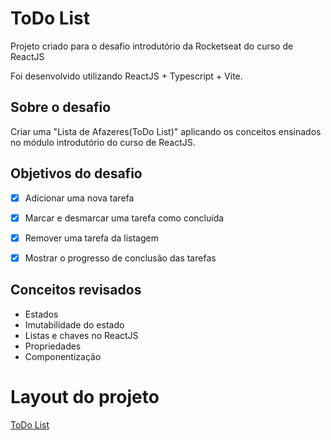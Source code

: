 # ToDo List

Projeto criado para o desafio introdutório da Rocketseat do curso de ReactJS

Foi desenvolvido utilizando ReactJS + Typescript + Vite.

## Sobre o desafio

Criar uma "Lista de Afazeres(ToDo List)" aplicando os conceitos ensinados no módulo introdutório do curso de ReactJS.

## Objetivos do desafio

-  [x] Adicionar uma nova tarefa
-  [x] Marcar e desmarcar uma tarefa como concluída
-  [x] Remover uma tarefa da listagem
-  [x] Mostrar o progresso de conclusão das tarefas


## Conceitos revisados

- Estados
- Imutabilidade do estado
- Listas e chaves no ReactJS
- Propriedades
- Componentização


# Layout do projeto

[ToDo List](https://www.figma.com/file/0n0zDN7zbzhRbaEO74Xesx/ToDo-List/duplicate)

